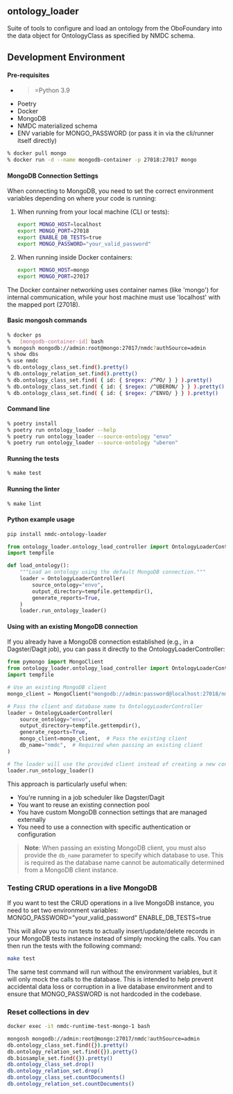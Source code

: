 ## ontology_loader

Suite of tools to configure and load an ontology from the OboFoundary into the data object for OntologyClass as 
specified by NMDC schema.

## Development Environment

#### Pre-requisites

- >=Python 3.9
- Poetry
- Docker
- MongoDB
- NMDC materialized schema
- ENV variable for MONGO_PASSWORD (or pass it in via the cli/runner itself directly)

```bash
% docker pull mongo
% docker run -d --name mongodb-container -p 27018:27017 mongo
```

#### MongoDB Connection Settings

When connecting to MongoDB, you need to set the correct environment variables depending on where your code is running:

1. When running from your local machine (CLI or tests):
   ```bash
   export MONGO_HOST=localhost
   export MONGO_PORT=27018
   export ENABLE_DB_TESTS=true
   export MONGO_PASSWORD="your_valid_password"
   ```

2. When running inside Docker containers:
   ```bash
   export MONGO_HOST=mongo
   export MONGO_PORT=27017
   ```

The Docker container networking uses container names (like 'mongo') for internal communication, while your host machine must use 'localhost' with the mapped port (27018).

#### Basic mongosh commands
```bash
% docker ps
%   [mongodb-container-id] bash
% mongosh mongodb://admin:root@mongo:27017/nmdc?authSource=admin
% show dbs
% use nmdc
% db.ontology_class_set.find().pretty()
% db.ontology_relation_set.find().pretty()
% db.ontology_class_set.find( { id: { $regex: /^PO/ } } ).pretty()
% db.ontology_class_set.find( { id: { $regex: /^UBERON/ } } ).pretty()
% db.ontology_class_set.find( { id: { $regex: /^ENVO/ } } ).pretty()
``` 

#### Command line
```bash
% poetry install
% poetry run ontology_loader --help
% poetry run ontology_loader --source-ontology "envo"
% poetry run ontology_loader --source-ontology "uberon"
```

#### Running the tests
```bash
% make test
```

#### Running the linter
```bash
% make lint
```

#### Python example usage
```bash
pip install nmdc-ontology-loader
```

```python
from ontology_loader.ontology_load_controller import OntologyLoaderController
import tempfile

def load_ontology():
    """Load an ontology using the default MongoDB connection."""
    loader = OntologyLoaderController(
        source_ontology="envo",
        output_directory=tempfile.gettempdir(),
        generate_reports=True,
    )
    loader.run_ontology_loader()
```

#### Using with an existing MongoDB connection

If you already have a MongoDB connection established (e.g., in a Dagster/Dagit job), you can pass it directly to the OntologyLoaderController:

```python
from pymongo import MongoClient
from ontology_loader.ontology_load_controller import OntologyLoaderController
import tempfile

# Use an existing MongoDB client
mongo_client = MongoClient("mongodb://admin:password@localhost:27018/nmdc?authSource=admin")

# Pass the client and database name to OntologyLoaderController
loader = OntologyLoaderController(
    source_ontology="envo",
    output_directory=tempfile.gettempdir(),
    generate_reports=True,
    mongo_client=mongo_client,  # Pass the existing client
    db_name="nmdc",  # Required when passing an existing client
)

# The loader will use the provided client instead of creating a new connection
loader.run_ontology_loader()
```

This approach is particularly useful when:
- You're running in a job scheduler like Dagster/Dagit
- You want to reuse an existing connection pool
- You have custom MongoDB connection settings that are managed externally
- You need to use a connection with specific authentication or configuration

> **Note**: When passing an existing MongoDB client, you must also provide the `db_name` parameter to specify which database to use. This is required as the database name cannot be automatically determined from a MongoDB client instance.

### Testing CRUD operations in a live MongoDB

If you want to test the CRUD operations in a live MongoDB instance, you need to set two environment variables:
MONGO_PASSWORD="your_valid_password"
ENABLE_DB_TESTS=true

This will allow you to run tests to actually insert/update/delete records in your MongoDB tests instance instead
of simply mocking the calls. You can then run the tests with the following command:

```bash
make test
```
 
The same test command will run without the environment variables, but it will only mock the calls to the database.
This is intended to help prevent accidental data loss or corruption in a live database environment and to 
ensure that MONGO_PASSWORD is not hardcoded in the codebase.

### Reset collections in dev

```bash
docker exec -it nmdc-runtime-test-mongo-1 bash
```
```bash
mongosh mongodb://admin:root@mongo:27017/nmdc?authSource=admin
db.ontology_class_set.find({}).pretty()
db.ontology_relation_set.find({}).pretty()
db.biosample_set.find({}).pretty()
db.ontology_class_set.drop()
db.ontology_relation_set.drop()
db.ontology_class_set.countDocuments()
db.ontology_relation_set.countDocuments()
```